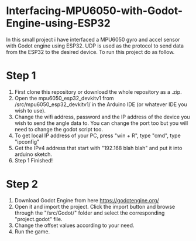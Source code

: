 # Interfacing-MPU6050-with-Godot-Engine-using-ESP32
In this small project i have interfaced a MPU6050 gyro and accel sensor with Godot engine using ESP32. UDP is used as the protocol to send data from the ESP32 to the desired device.
To run this project do as follow.

# Step 1
1) First clone this repository or download the whole repository as a .zip.
2) Open the mpu6050_esp32_devkitv1 from /src/mpu6050_esp32_devkitv1/ in the Arduino IDE (or whatever IDE you wish to use).
3) Change the wifi address, password and the IP address of the device you wish to send the angle data to. You can change the port too but you will need to change the godot script too.
4) To get local IP address of your PC, press "win + R", type "cmd", type "ipconfig"
5) Get the IPv4 address that start with "192.168 blah blah" and put it into arduino sketch.
6) Step 1 Finished!

# Step 2
1) Download Godot Engine from here https://godotengine.org/
2) Open it and import the project. Click the import button and browse through the "/src/Godot/" folder and select the corresponding "project.godot" file.
3) Change the offset values according to your need.
4) Run the game.
